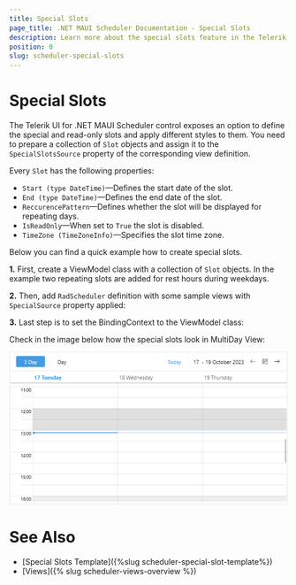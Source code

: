 ```yaml
---
title: Special Slots
page_title: .NET MAUI Scheduler Documentation - Special Slots
description: Learn more about the special slots feature in the Telerik UI for .NET MAUI Scheduler control.
position: 0
slug: scheduler-special-slots
---
```


# Special Slots

The Telerik UI for .NET MAUI Scheduler control exposes an option to define the special and read-only slots and apply different styles to them. You need to prepare a collection of `Slot` objects and assign it to the `SpecialSlotsSource` property of the corresponding view definition.

Every `Slot` has the following properties:

* `Start (type DateTime)`&mdash;Defines the start date of the slot.
* `End (type DateTime)`&mdash;Defines the end date of the slot.
* `ReccurencePattern`&mdash;Defines whether the slot will be displayed for repeating days.
* `IsReadOnly`&mdash;When set to `True` the slot is disabled.
* `TimeZone (TimeZoneInfo)`&mdash;Specifies the slot time zone. 

Below you can find a quick example how to create special slots.

**1.** First, create a ViewModel class with a collection of `Slot` objects. In the example two repeating slots are added for rest hours during weekdays. 

<snippet id='scheduler-specialslots-viewmodel' />

**2.** Then, add `RadScheduler` definition with some sample views with `SpecialSource` property applied:

<snippet id='scheduler-special-slots' />

**3.** Last step is to set the BindingContext to the ViewModel class:

<snippet id='scheduler-specialslots-setvm' /> 

Check in the image below how the special slots look in MultiDay View:

![Telerik .NET MAUI Scheduler Special Slots](../images/scheduler-special-slots.png)

# See Also

- [Special Slots Template]({%slug scheduler-special-slot-template%})
- [Views]({% slug scheduler-views-overview %})
